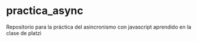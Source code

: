 # practica_async
Repositorio para la práctica del asincronismo con javascript aprendido en la clase de platzi
